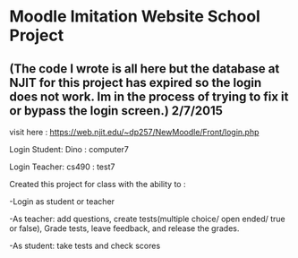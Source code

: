 # Moodle Imitation Website School Project
(The code I wrote is all here but the database at NJIT for this project has expired so the login does not work. Im in the process of trying to fix it or bypass the login screen.) 2/7/2015
-----------------------------------------------------------------------------------------------------------------------------



visit here : https://web.njit.edu/~dp257/NewMoodle/Front/login.php

Login Student: Dino : computer7

Login Teacher: cs490 : test7

Created this project for class with the ability to :

-Login as student or teacher

-As teacher: add questions, create tests(multiple choice/ open ended/ true or false), Grade tests, leave feedback, and release the grades.

-As student: take tests and check scores
